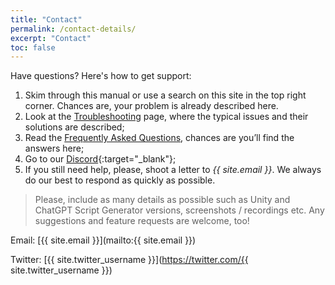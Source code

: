```yaml
---
title: "Contact"
permalink: /contact-details/
excerpt: "Contact"
toc: false
---
```


Have questions? Here's how to get support:
1. Skim through this manual or use a search on this site in the top right corner. Chances are, your problem is already described here. 
1. Look at the [Troubleshooting](/troubleshooting/) page, where the typical issues and their solutions are described;
1. Read the [Frequently Asked Questions](/faqs/), chances are you’ll find the answers here;
1. Go to our [Discord](https://discord.gg/xqfh46kKfw){:target="_blank"};
1. If you still need help, please, shoot a letter to _{{ site.email }}_. We always do our best to respond as quickly as possible.

> Please, include as many details as possible such as Unity and ChatGPT Script Generator versions, screenshots / recordings etc. Any suggestions and feature requests are welcome, too!

Email: [{{ site.email }}](mailto:{{ site.email }})

Twitter: [{{ site.twitter_username }}](https://twitter.com/{{ site.twitter_username }})
